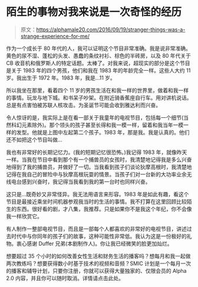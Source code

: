 # 陌生的事物对我来说是一次奇怪的经历

> 原文：<https://alphamale20.com/2016/09/19/stranger-things-was-a-strange-experience-for-me/>

作为一个成长于 80 年代的人，我可以证明这个节目非常准确。我是说非常准确。黄色的尿不湿、蓬松的头发、愚蠢的条纹衬衫、棕色的半砖房，以及 80 年代关于 CB 收音机和俄罗斯人的特定话题。太棒了。对我来说，超现实的部分是这个节目是关于 1983 年的四个男孩，他们和我在 1983 年的年龄完全一样。这些人大约 11 岁。我出生于 1972 年。1983 年，我是...11 岁。

所以我坐在那里，看着四个 11 岁的男孩生活在和我一样的世界里，做着和我一样的事情。玩龙与地下城。和书呆子吵架。在附近骑香蕉座自行车。用对讲机说话。总是有点害怕被苏联人核攻击。为圣诞节可能会收到雅达利而兴奋。

令人惊讶的是，我实际上是在看一部关于我童年的电视节目，包括每一个细节(当然科幻元素除外)。那个领头的孩子甚至长得和我一模一样，留着和我当年一模一样的发型。他就是上图中左起第二个孩子。1983 年，那是我。我是认真的。他们还不如把这个节目叫做...

我也有非常好的长期记忆力。(我的短期记忆很恐怖。)我记得 1983 年，就像昨天一样。当我在节目中看到那个有一个捕兽员的女孩时，我清楚地记得我是多么兴奋地得到了我的捕兽员，并做好了一切。当我看到孩子们谈论狄摩高根时，我清楚地记得在我自己的冒险中与狄摩高根玩耍的情景。当孩子们对一台新的大功率业余无线电台感到兴奋时，我记得当我看到我的第一台时也同样兴奋。

这只是...既奇妙又非常怪异。我无法用语言来形容。1983 年是如此有趣，看这个节目是最接近乘坐时间机器参观我当时的生活的事情。我不打算在这里回顾比较陌生的东西。很好看的剧，才八集，我推荐。只是如果你不是我这个年纪，你不会像我一样欣赏它。

有人制作一整部电视节目，而且是一部每个人都喜欢的非常好的电视节目，讲述过去时代中与你同年的孩子们的故事，这种可能性非常低。我认为这是一份极好的礼物。衷心感谢 Duffer 兄弟(本剧制作人)。你让我已经微笑的脸更加灿烂。

想要超过 35 个小时的如何改善女性生活和财务生活的播客吗？想每月和我一起做两次教练吗？想要获得数小时基于技术的视频和音频？SMIC 计划是一个每月一次的播客和辅导计划，只要你注册，你就可以获得大量独家的、仅限会员的 Alpha 2.0 内容，并且你可以随时取消。详情请点击此处。